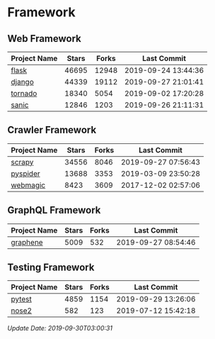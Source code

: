# Framework

## Web Framework

| Project Name | Stars | Forks | Last Commit |
| ------------ | ----- | ----- | ----------- |
| [flask](https://github.com/pallets/flask) | 46695 | 12948 | 2019-09-24 13:44:36 |
| [django](https://github.com/django/django) | 44339 | 19112 | 2019-09-27 21:01:41 |
| [tornado](https://github.com/tornadoweb/tornado) | 18340 | 5054 | 2019-09-02 17:20:28 |
| [sanic](https://github.com/huge-success/sanic) | 12846 | 1203 | 2019-09-26 21:11:31 |

## Crawler Framework

| Project Name | Stars | Forks | Last Commit |
| ------------ | ----- | ----- | ----------- |
| [scrapy](https://github.com/scrapy/scrapy) | 34556 | 8046 | 2019-09-27 07:56:43 |
| [pyspider](https://github.com/binux/pyspider) | 13688 | 3353 | 2019-03-09 23:50:28 |
| [webmagic](https://github.com/code4craft/webmagic) | 8423 | 3609 | 2017-12-02 02:57:06 |

## GraphQL Framework

| Project Name | Stars | Forks | Last Commit |
| ------------ | ----- | ----- | ----------- |
| [graphene](https://github.com/graphql-python/graphene) | 5009 | 532 | 2019-09-27 08:54:46 |

## Testing Framework

| Project Name | Stars | Forks | Last Commit |
| ------------ | ----- | ----- | ----------- |
| [pytest](https://github.com/pytest-dev/pytest) | 4859 | 1154 | 2019-09-29 13:26:06 |
| [nose2](https://github.com/nose-devs/nose2) | 582 | 123 | 2019-07-12 15:42:18 |

*Update Date: 2019-09-30T03:00:31*